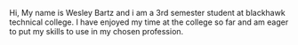 Hi, My name is Wesley Bartz and i am a 3rd semester student at blackhawk technical college. I have enjoyed my time at the college so far and am eager to put my skills to use in my chosen profession.